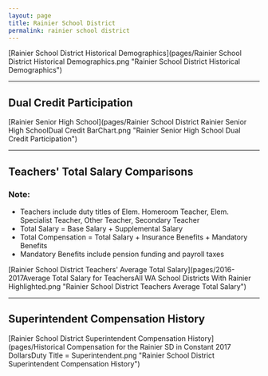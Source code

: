```yaml
---
layout: page
title: Rainier School District
permalink: rainier school district
---
```



[Rainier School District Historical Demographics](pages/Rainier School District Historical Demographics.png "Rainier School District Historical Demographics")

___

## Dual Credit Participation

[Rainier Senior High School](pages/Rainier School District Rainier Senior High SchoolDual Credit BarChart.png "Rainier Senior High School Dual Credit Participation")


___

## Teachers' Total Salary Comparisons
### Note:
- Teachers include duty titles of Elem. Homeroom Teacher, Elem. Specialist Teacher, Other Teacher, Secondary Teacher
- Total Salary = Base Salary + Supplemental Salary
- Total Compensation = Total Salary + Insurance Benefits + Mandatory Benefits
- Mandatory Benefits include pension funding and payroll taxes

[Rainier School District Teachers' Average Total Salary](pages/2016-2017Average Total Salary for TeachersAll WA School Districts With Rainier Highlighted.png "Rainier School District Teachers Average Total Salary")


___

## Superintendent Compensation History

[Rainier School District Superintendent Compensation History](pages/Historical Compensation for the Rainier SD in Constant 2017 DollarsDuty Title = Superintendent.png "Rainier School District Superintendent Compensation History")

